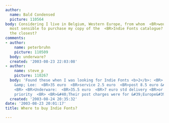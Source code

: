 ```yaml
---
author:
  name: Bald Condensed
  picture: 110564
body: Considering I live in Belgium, Western Europe, from whom  <BR>would it be the
  most sensible to purchase my copy of the  <BR>Indie Fonts catalogue? What&#39;s
  the closest?
comments:
- author:
    name: peterbruhn
    picture: 110509
  body: underware?
  created: '2003-08-23 22:03:08'
- author:
    name: steve_p
    picture: 110267
  body: 'Found these when I was looking for Indie Fonts <b>2</b>: <BR> <BR>Nijhof
    &amp; Lee:  <BR>35 euro  <BR>service 2.5 euro  <BR>post 8.5 euro &#40;7-10 days&#41;  <BR>
    <BR> <BR>Underware:  <BR>35.5 euro  <BR>7 euro std delivery <BR>or  <BR>10 euro
    priority  <BR> <BR>&#40;Their post charges were for &#39;Europe&#39;&#41; <BR>'
  created: '2003-08-24 20:35:32'
date: '2003-08-23 20:01:17'
title: Where to buy Indie Fonts?

---
```

